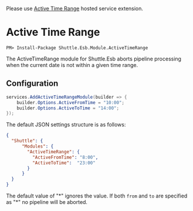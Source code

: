 Please use [Active Time Range](https://github.com/Shuttle/Shuttle.Esb.ActiveTimeRange) hosted service extension.

# Active Time Range

```
PM> Install-Package Shuttle.Esb.Module.ActiveTimeRange
```

The ActiveTimeRange module for Shuttle.Esb aborts pipeline processing when the current date is not within a given time range.

## Configuration

```c#
services.AddActiveTimeRangeModule(builder => {
	builder.Options.ActiveFromTime = "10:00";
	builder.Options.ActiveToTime = "14:00";
});
```

The default JSON settings structure is as follows:

```json
{
  "Shuttle": {
      "Modules": {
        "ActiveTimeRange": {
          "ActiveFromTime": "8:00",
          "ActiveToTime":  "23:00" 
        }
      }
  }
}
```

The default value of "\*" ignores the value.  If both `from` and `to` are specified as "\*" no pipeline will be aborted.
